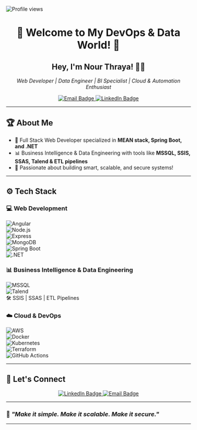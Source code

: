 <p align="left">
  <img src="https://komarev.com/ghpvc/?username=nourthraya&label=Profile%20views&color=0e75b6&style=flat" alt="Profile views"/>
</p>

<h1 align="center">🚀 Welcome to My DevOps & Data World! 🚀</h1>

<h2 align="center">Hey, I'm <strong>Nour Thraya</strong>! 👩‍💻</h2>
<p align="center">
  <em>Web Developer | Data Engineer | BI Specialist | Cloud & Automation Enthusiast</em>
</p>

<p align="center">
  <a href="mailto:thraya_nour@yahoo.com">
    <img src="https://img.shields.io/badge/Email-me-red?style=for-the-badge&logo=gmail" alt="Email Badge"/>
  </a>
  <a href="https://www.linkedin.com/in/nourthraya-34ba0b1b4/" target="_blank">
    <img src="https://img.shields.io/badge/LinkedIn-connect-blue?style=for-the-badge&logo=linkedin" alt="LinkedIn Badge"/>
  </a>
</p>

---

## 🏆 **About Me**
- 🎯 Full Stack Web Developer specialized in **MEAN stack, Spring Boot, and .NET**
- 📊 Business Intelligence & Data Engineering with tools like **MSSQL, SSIS, SSAS, Talend & ETL pipelines**
- 🚀 Passionate about building smart, scalable, and secure systems!

---

## ⚙️ **Tech Stack**

### 💻 **Web Development**
![Angular](https://img.shields.io/badge/Angular-%23DD0031.svg?style=for-the-badge&logo=angular&logoColor=white)  
![Node.js](https://img.shields.io/badge/Node.js-%23339933.svg?style=for-the-badge&logo=node.js&logoColor=white)  
![Express](https://img.shields.io/badge/Express.js-%23000000.svg?style=for-the-badge&logo=express&logoColor=white)  
![MongoDB](https://img.shields.io/badge/MongoDB-%2347A248.svg?style=for-the-badge&logo=mongodb&logoColor=white)  
![Spring Boot](https://img.shields.io/badge/Spring_Boot-%236DB33F.svg?style=for-the-badge&logo=spring-boot&logoColor=white)  
![.NET](https://img.shields.io/badge/.NET-512BD4?style=for-the-badge&logo=dotnet&logoColor=white)

### 📊 **Business Intelligence & Data Engineering**
![MSSQL](https://img.shields.io/badge/SQL%20Server-%23CC2927.svg?style=for-the-badge&logo=microsoft-sql-server&logoColor=white)  
![Talend](https://img.shields.io/badge/Talend-%23FF6D00.svg?style=for-the-badge&logoColor=white)  
🛠 SSIS | SSAS | ETL Pipelines

### ☁️ **Cloud & DevOps**
![AWS](https://img.shields.io/badge/AWS-%23FF9900.svg?style=for-the-badge&logo=amazon-aws&logoColor=white)  
![Docker](https://img.shields.io/badge/Docker-%230db7ed.svg?style=for-the-badge&logo=docker&logoColor=white)  
![Kubernetes](https://img.shields.io/badge/Kubernetes-%23326ce5.svg?style=for-the-badge&logo=kubernetes&logoColor=white)  
![Terraform](https://img.shields.io/badge/Terraform-%235835CC.svg?style=for-the-badge&logo=terraform&logoColor=white)  
![GitHub Actions](https://img.shields.io/badge/GitHub%20Actions-%232671E5.svg?style=for-the-badge&logo=githubactions&logoColor=white)

---

## 📢 **Let's Connect**
<p align="center">
  <a href="https://www.linkedin.com/in/nourthraya-34ba0b1b4/" target="_blank">
    <img src="https://img.shields.io/badge/LinkedIn-connect-blue?style=for-the-badge&logo=linkedin" alt="LinkedIn Badge"/>
  </a>
  <a href="mailto:nourthraya@example.com">
    <img src="https://img.shields.io/badge/Email-me-red?style=for-the-badge&logo=gmail" alt="Email Badge"/>
  </a>
</p>

---

### 🌟 *"Make it simple. Make it scalable. Make it secure."*

---
